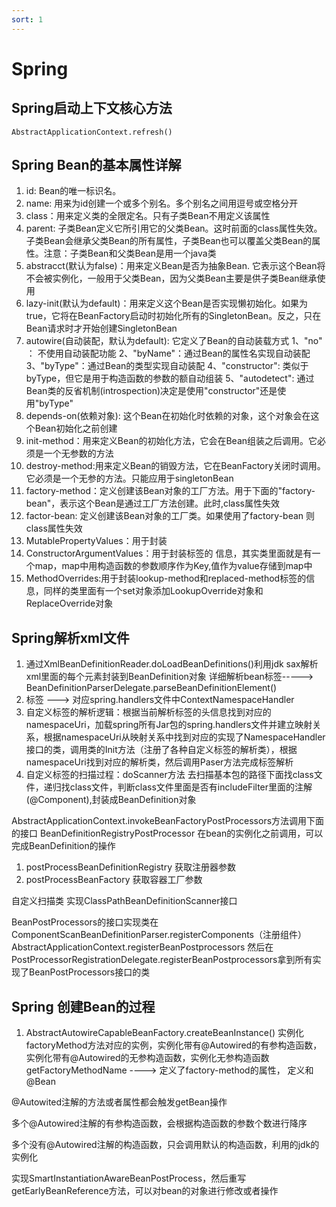```yaml
---
sort: 1
---
```


# Spring

## Spring启动上下文核心方法
	AbstractApplicationContext.refresh()

## Spring Bean的基本属性详解
1. id: Bean的唯一标识名。
2. name: 用来为id创建一个或多个别名。多个别名之间用逗号或空格分开
3. class：用来定义类的全限定名。只有子类Bean不用定义该属性
4. parent: 子类Bean定义它所引用它的父类Bean。这时前面的class属性失效。子类Bean会继承父类Bean的所有属性，子类Bean也可以覆盖父类Bean的属性。注意：子类Bean和父类Bean是用一个java类
5. abstracct(默认为false)：用来定义Bean是否为抽象Bean. 它表示这个Bean将不会被实例化，一般用于父类Bean，因为父类Bean主要是供子类Bean继承使用
6. lazy-init(默认为default)：用来定义这个Bean是否实现懒初始化。如果为true，它将在BeanFactory启动时初始化所有的SingletonBean。反之，只在Bean请求时才开始创建SingletonBean
7. autowire(自动装配，默认为default): 它定义了Bean的自动装载方式
	1、"no" ： 不使用自动装配功能
	2、"byName"：通过Bean的属性名实现自动装配
	3、"byType"：通过Bean的类型实现自动装配
	4、"constructor": 类似于byType，但它是用于构造函数的参数的额自动组装
	5、"autodetect": 通过Bean类的反省机制(introspection)决定是使用"constructor"还是使用"byType"
8. depends-on(依赖对象): 这个Bean在初始化时依赖的对象，这个对象会在这个Bean初始化之前创建
9. init-method：用来定义Bean的初始化方法，它会在Bean组装之后调用。它必须是一个无参数的方法
10. destroy-method:用来定义Bean的销毁方法，它在BeanFactory关闭时调用。它必须是一个无参的方法。只能应用于singletonBean
11. factory-method：定义创建该Bean对象的工厂方法。用于下面的"factory-bean"，表示这个Bean是通过工厂方法创建。此时,class属性失效
12. factor-bean: 定义创建该Bean对象的工厂类。如果使用了factory-bean 则class属性失效
13. MutablePropertyValues：用于封装
14. ConstructorArgumentValues：用于封装<constructor-arg>标签的 信息，其实类里面就是有一个map，map中用构造函数的参数顺序作为Key,值作为value存储到map中
15. MethodOverrides:用于封装lookup-method和replaced-method标签的信息，同样的类里面有一个set对象添加LookupOverride对象和ReplaceOverride对象
	

## Spring解析xml文件
1. 通过XmlBeanDefinitionReader.doLoadBeanDefinitions()利用jdk sax解析xml里面的每个元素封装到BeanDefinition对象
详细解析bean标签-----> BeanDefinitionParserDelegate.parseBeanDefinitionElement()
2. <context>标签 ---> 对应spring.handlers文件中ContextNamespaceHandler
3. 自定义标签的解析逻辑：根据当前解析标签的头信息找到对应的namespaceUri，加载spring所有Jar包的spring.handlers文件并建立映射关系，根据namespaceUri从映射关系中找到对应的实现了NamespaceHandler接口的类，调用类的Init方法（注册了各种自定义标签的解析类），根据namespaceUri找到对应的解析类，然后调用Paser方法完成标签解析
4. 自定义标签的扫描过程：doScanner方法  去扫描基本包的路径下面找class文件，递归找class文件，判断class文件里面是否有includeFilter里面的注解(@Component),封装成BeanDefinition对象

AbstractApplicationContext.invokeBeanFactoryPostProcessors方法调用下面的接口
BeanDefinitionRegistryPostProcessor  在bean的实例化之前调用，可以完成BeanDefinition的操作
1. postProcessBeanDefinitionRegistry 获取注册器参数
2. postProcessBeanFactory 获取容器工厂参数


自定义扫描类 实现ClassPathBeanDefinitionScanner接口

BeanPostProcessors的接口实现类在ComponentScanBeanDefinitionParser.registerComponents（注册组件）
AbstractApplicationContext.registerBeanPostprocessors
然后在PostProcessorRegistrationDelegate.registerBeanPostprocessors拿到所有实现了BeanPostProcessors接口的类


## Spring 创建Bean的过程

1. AbstractAutowireCapableBeanFactory.createBeanInstance() 实例化factoryMethod方法对应的实例，实例化带有@Autowired的有参构造函数，实例化带有@Autowired的无参构造函数，实例化无参构造函数
getFactoryMethodName ---->  定义了factory-method的属性， 定义和@Bean

@Autowited注解的方法或者属性都会触发getBean操作

多个@Autowired注解的有参构造函数，会根据构造函数的参数个数进行降序

多个没有@Autowired注解的构造函数，只会调用默认的构造函数，利用的jdk的实例化


实现SmartInstantiationAwareBeanPostProcess，然后重写getEarlyBeanReference方法，可以对bean的对象进行修改或者操作